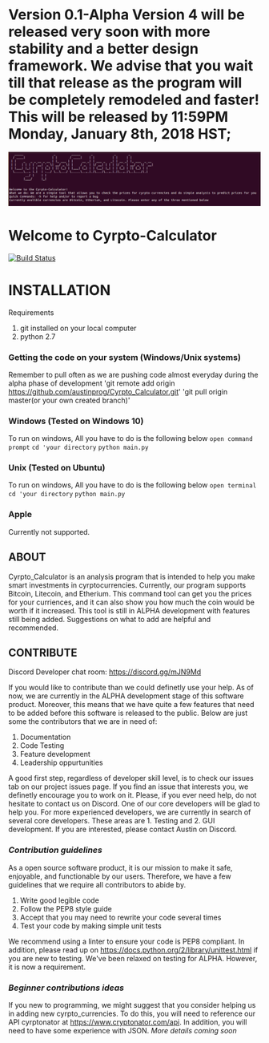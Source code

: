 # Version 0.1-Alpha Version 4 will be released very soon with  more stability and a better design framework. We advise that you wait till that release as the program will be completely remodeled and faster! This will be released by 11:59PM Monday, January 8th, 2018 HST;

![alt text](https://raw.githubusercontent.com/CodeandUnite/Cyrpto_Calculator/V01-Alpha-2/logo.png)
# **Welcome to Cyrpto-Calculator**
[![Build Status](https://travis-ci.org/CodeandUnite/Cyrpto_Calculator.svg?branch=master)](https://travis-ci.org/CodeandUnite/Cyrpto_Calculator)

# INSTALLATION 
Requirements
1. git installed on your local computer
2. python 2.7 

### Getting the code on your system (Windows/Unix systems)
 Remember to pull often as we are pushing code almost everyday during the alpha phase of development 
'git remote add origin https://github.com/austinprog/Cyrpto_Calculator.git' 
'git pull origin master(or your own created branch)'

### Windows (Tested on Windows 10) 
To run on windows, All you have to do is the following below
`open command prompt`
`cd 'your directory`
`python main.py`

### Unix (Tested on Ubuntu)
To run on windows, All you have to do is the following below
`open terminal`
`cd 'your directory`
`python main.py`

### Apple 
Currently not supported. 

## ABOUT

Cyrpto_Calculator is an analysis program that is intended to help you make smart investments in cyrptocurrencies. Currently, our program supports Bitcoin, Litecoin, and Etherium. This command tool can get you the prices for your curriences, and it can also show you how much the coin would be worth if it increased. This tool is still in ALPHA development with features still being added. Suggestions on what to add are helpful and recommended. 

## **CONTRIBUTE**
Discord Developer chat room: https://discord.gg/mJN9Md

If you would like to contribute than we could definetly use your help. As of now, we are currently in the ALPHA development stage of this software product. Moreover, this means that we have quite a few features that need to be added before this software is released to the public. Below are just some the contributors that we are in need of:
1. Documentation
2. Code Testing
3. Feature development
4. Leadership oppurtunities

A good first step, regardless of developer skill level, is to check our issues tab on our project issues page. If you find an issue that interests you, we definetly encourage you to work on it. Please, if you ever need help, do not hesitate to contact us on Discord. One of our core developers will be glad to help you. For more experienced developers, we are currently in search of several core developers. These areas are 1. Testing and 2. GUI development. If you are interested, please contact Austin on Discord.

### *Contribution guidelines*
As a open source software product, it is our mission to make it safe, enjoyable, and functionable by our users. Therefore, we have a few guidelines that we require all contributors to abide by. 

1. Write good legible code
2. Follow the PEP8 style guide
3. Accept that you may need to rewrite your code several times
4. Test your code by making simple unit tests

We recommend using a linter to ensure your code is PEP8 compliant. In addition, please read up on https://docs.python.org/2/library/unittest.html if you are new to testing. We've been relaxed on testing for ALPHA. However, it is now a requirement. 

### *Beginner contributions ideas*
  If you new to programming, we might suggest that you consider helping us in adding new cyrpto_currencies.
  To do this, you will need to reference our API cyrptonator at https://www.cryptonator.com/api. In addition, you will need to have       some experience with JSON. *More details coming soon*



